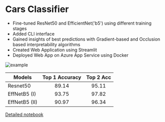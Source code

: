# Cars Classifier

* Fine-tuned ResNet50 and EfficientNet('b5') using different training stages
* Added CLI interface
* Gained insights of best predictions with Gradient-based and Occlusion based interpretability algorithms
* Created Web Application using Streamlit
* Deployed Web App on Azure App Service using Docker



![example](https://www.kaggleusercontent.com/kf/41125173/eyJhbGciOiJkaXIiLCJlbmMiOiJBMTI4Q0JDLUhTMjU2In0..EXC3LPdZNNKjuaVz-IzxAw.Q8C4SDvdbKYdaT049bkGvguISS0agUA6QcZJFaKdFlSt74o6jkpuZq5Mv0C9UUq8VOIEt1_2LHcusN9S61Y5CkzkA06cekdnaHtcgRzkEn6YlgrK3NxM8bJRv6n6PMIQmNcBQxySrOQlPKgXRS7hnkZRJkomAlpxSSU3yPx5oEuEWpLpdq44dVI5SpPpPFihVZMjOmYWQYymq1gWdGCseJUE1kCPxzrjlEEMJl5izE7igx-kjTLwjvvfTuKOtMqXNmIenywl6dpdLPNgTzD8qsYwU03gWMlL2QYnvceXKnRbVDPtzBQLSVdfm5PKk4rpUfrVsYF0W3-BzkdPGynFCTu61ORVDQc2YXnodOWSWEAGUySq1sdo0cqgeazAtvgs4Xi99c7Puqvj-djfKbipd7JXav9_gpFqpTvXu5LSrV6H3trc51-XB4VggH4_p1CHJpN16om1Gw3JDVvrcvp1GCcQAHZQ-jZfJgszY8NvYxZnxdHr3ADJ-VaABESomWngYylCKjdKZHDJPtVL_6sVdemH-l87wH5uQ6n4Wmazw0o9tHXFeR8PT73xRgupEYn23NmxZEEcIPEVkb2BhhN3ZZuu49AxDMpgbg9Zysl5j-HYcpnCuXtJY9ELyQZMyG1SG27OyIEjUA-bxpE-bidHU8TNXPXt1mHu3lv9ivehvY4.L2z-jDC966xlX6kjS0nFDA/__results___files/__results___75_1.png)


| Models        | Top 1 Accuracy|Top 2 Acc|
| ------------- |:-------------:|:-------:|
| Resnet50      | 89.14         | 95.11   |
| EffNetB5 (I)  | 93.75         | 97.82   |
| EffNetB5 (II) | 90.97         | 96.34   |

[Detailed notebook](https://www.kaggle.com/alexalex02/car-classifier-93-75-inference-web-app)
